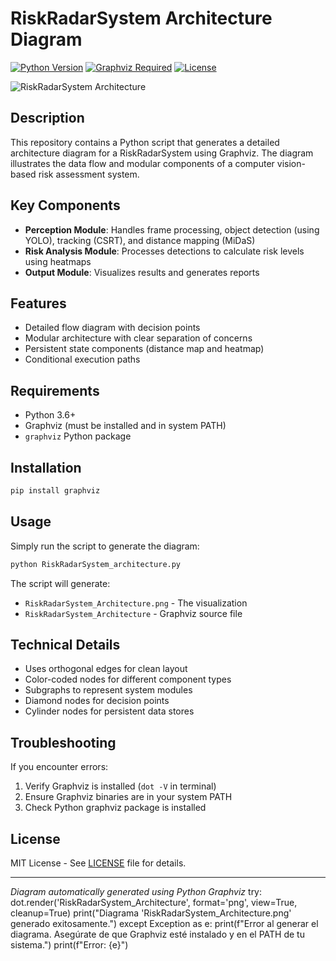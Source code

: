 # RiskRadarSystem Architecture Diagram

[![Python Version](https://img.shields.io/badge/python-3.6%2B-blue)](https://python.org)
[![Graphviz Required](https://img.shields.io/badge/requires-Graphviz-orange)](https://graphviz.org)
[![License](https://img.shields.io/badge/license-MIT-green)](LICENSE)

![RiskRadarSystem Architecture](RiskRadarSystem_Architecture.png)

## Description

This repository contains a Python script that generates a detailed architecture diagram for a RiskRadarSystem using Graphviz. The diagram illustrates the data flow and modular components of a computer vision-based risk assessment system.

## Key Components

- **Perception Module**: Handles frame processing, object detection (using YOLO), tracking (CSRT), and distance mapping (MiDaS)
- **Risk Analysis Module**: Processes detections to calculate risk levels using heatmaps
- **Output Module**: Visualizes results and generates reports

## Features

- Detailed flow diagram with decision points
- Modular architecture with clear separation of concerns
- Persistent state components (distance map and heatmap)
- Conditional execution paths

## Requirements

- Python 3.6+
- Graphviz (must be installed and in system PATH)
- `graphviz` Python package

## Installation

```bash
pip install graphviz
```

## Usage

Simply run the script to generate the diagram:

```bash
python RiskRadarSystem_architecture.py
```

The script will generate:
- `RiskRadarSystem_Architecture.png` - The visualization
- `RiskRadarSystem_Architecture` - Graphviz source file

## Technical Details

- Uses orthogonal edges for clean layout
- Color-coded nodes for different component types
- Subgraphs to represent system modules
- Diamond nodes for decision points
- Cylinder nodes for persistent data stores

## Troubleshooting

If you encounter errors:
1. Verify Graphviz is installed (`dot -V` in terminal)
2. Ensure Graphviz binaries are in your system PATH
3. Check Python graphviz package is installed

## License

MIT License - See [LICENSE](LICENSE) file for details.

---

*Diagram automatically generated using Python Graphviz*
try:
    dot.render('RiskRadarSystem_Architecture', format='png', view=True, cleanup=True)
    print("Diagrama 'RiskRadarSystem_Architecture.png' generado exitosamente.")
except Exception as e:
    print(f"Error al generar el diagrama. Asegúrate de que Graphviz esté instalado y en el PATH de tu sistema.")
    print(f"Error: {e}")
